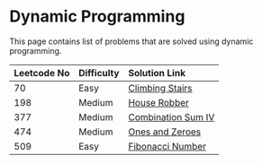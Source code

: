 # Dynamic Programming

This page contains list of problems that are solved using dynamic programming.

| Leetcode No | Difficulty | Solution Link |
| :--- | :--- | :--- |
| 70 | Easy | [Climbing Stairs](leetcode-easy/leetcode-70-climbing-stairs.md) |
| 198 | Medium | [House Robber](leetcode-medium/leetcode-198-house-robber.md) |
| 377 | Medium | [Combination Sum IV](leetcode-medium/leetcode-377-combination-sum-iv.md) |
| 474 | Medium | [Ones and Zeroes](leetcode-medium/leetcode-474-ones-and-zeroes.md) |
| 509 | Easy | [Fibonacci Number](leetcode-easy/leetcode-509-fibonacci-number.md) |





